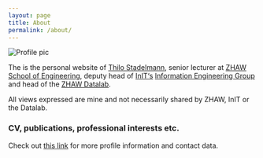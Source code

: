 ```yaml
---
layout: page
title: About
permalink: /about/
---
```


![Profile pic](http://stdm.github.io/images/thilo_sds2015.jpg)

The is the personal website of [Thilo Stadelmann](http://www.zhaw.ch/=stdm), senior lecturer at [ZHAW](https://www.zhaw.ch/en/university/) [School of Engineering](https://www.zhaw.ch/en/engineering/), deputy head of [InIT‘s](https://www.zhaw.ch/en/engineering/institutes-centres/init/) [Information Engineering Group](https://www.zhaw.ch/de/engineering/institute-zentren/init/information-engineering/) and head of the [ZHAW Datalab](www.zhaw.ch/datalab).

All views expressed are mine and not necessarily shared by ZHAW, InIT or the Datalab.

### CV, publications, professional interests etc.

Check out [this link](http://www.zhaw.ch/=stdm) for more profile information and contact data.
